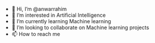 - 👋 Hi, I’m @anwarrahim
- 👀 I’m interested in Artificial Intelligence
- 🌱 I’m currently learning Machine learning
- 💞️ I’m looking to collaborate on Machine learning projects
- 📫 How to reach me 

<!---
anwarrahim/anwarrahim is a ✨ special ✨ repository because its `README.md` (this file) appears on your GitHub profile.
You can click the Preview link to take a look at your changes.
--->
